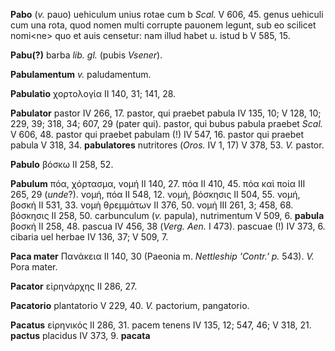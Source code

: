 **Pabo** (*v.* pauo) uehiculum unius rotae cum b *Scal.* V 606, 45.
genus uehiculi cum una rota, quod nomen multi corrupte pauonem legunt,
sub eo scilicet nomi\<ne\> quo et auis censetur: nam illud habet u.
istud b V 585, 15.

**Pabu(?)** barba *lib. gl.* (pubis *Vsener*).

**Pabulamentum** *v.* paludamentum.

**Pabulatio** χορτολογία II 140, 31; 141, 28.

**Pabulator** pastor IV 266, 17. pastor, qui praebet pabula IV 135, 10;
V 128, 10; 229, 39; 318, 34; 607, 29 (pater qui). pastor, qui bubus
pabula praebet *Scal.* V 606, 48. pastor qui praebet pabulam (!) IV 547,
16. pastor qui praebet pabula V 318, 34. **pabulatores** nutritores
(*Oros.* IV 1, 17) V 378, 53. *V.* pastor.

**Pabulo** βόσκω II 258, 52.

**Pabulum** πόα, χόρτασμα, νομή II 140, 27. πόα II 410, 45. πόα καὶ ποία
III 265, 29 (*unde*?). νομή, πόα II 548, 12. νομή, βόσκησις II 504, 55.
νομή, βοσκή II 531, 33. νομὴ θρεμμάτων II 376, 50. νομή III 261, 3; 458,
68. βόσκησις II 258, 50. carbunculum (*v.* papula), nutrimentum V 509,
6. **pabula** βοσκή II 258, 48. pascua IV 456, 38 (*Verg. Aen.* I
473). pascuae (!) IV 373, 6. cibaria uel herbae IV 136, 37; V 509, 7.

**Paca mater** Πανάκεια II 140, 30 (Paeonia m. *Nettleship 'Contr.' p.*
543). *V.* Pora mater.

**Pacator** εἰρηνάρχης II 286, 27.

**Pacatorio** plantatorio V 229, 40. *V.* pactorium, pangatorio.

**Pacatus** εἰρηνικός II 286, 31. pacem tenens IV 135, 12; 547, 46; V
318, 21. **pactus** placidus IV 373, 9. **pacata**
